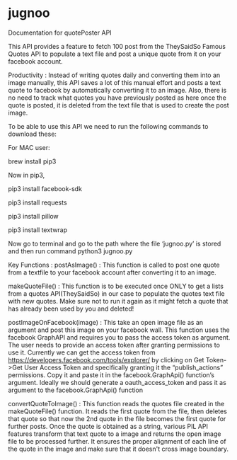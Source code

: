 # jugnoo
Documentation for quotePoster API

This API provides a feature to fetch 100 post from the TheySaidSo Famous Quotes API to populate a text file and post a unique quote from it on your facebook account.

Productivity : 
Instead of writing quotes daily and converting them into an image manually, this API saves a lot of this manual effort and posts a text quote to facebook by automatically converting it to an image. Also, there is no need to track what quotes you have previously posted as here once the quote is posted, it is deleted from the text file that is used to create the post image.

To be able to use this API we need to run the following commands to download these: 

For MAC user:

brew install pip3

Now in pip3,

pip3 install facebook-sdk

pip3 install requests

pip3 install pillow

pip3 install textwrap


Now go to terminal and go to the path where the file ‘jugnoo.py’ is stored and then run command python3 jugnoo.py


Key Functions :
postAsImage() : This function is called to post one quote from a textfile to your facebook account after converting it to an image.

makeQuoteFile()  : This function is to be executed once ONLY to get a lists from a quotes API(TheySaidSo) in our case to populate the quotes text file with new quotes. Make sure not to run it again as it might fetch a quote that has already been used by you and deleted!

postImageOnFacebook(image) : This take an open image file as an argument and post this image on your facebook wall. This function uses the facebook GraphAPI and requires you to pass the access token as argument. The user needs to provide an access token after granting permissions to use it.
Currently we can get the access token from https://developers.facebook.com/tools/explorer/ by clicking on Get Token->Get User Access Token and specifically granting it the “publish_actions” permissions. Copy it and paste it in the facebook.GraphApi() function’s argument. Ideally we should generate a oauth_access_token and pass it as argument to the facebook.GraphApi() function



convertQuoteToImage() : This function reads the quotes file created in the makeQuoteFile() function. It reads the first quote from the file, then deletes that quote so that now the 2nd quote in the file becomes the first quote for further posts. Once the quote is obtained as a string, various PIL API features transform that text quote to a image and returns the open image file to be processed further. It ensures the proper alignment of each line of the quote in the image and make sure that it doesn't cross image boundary.


